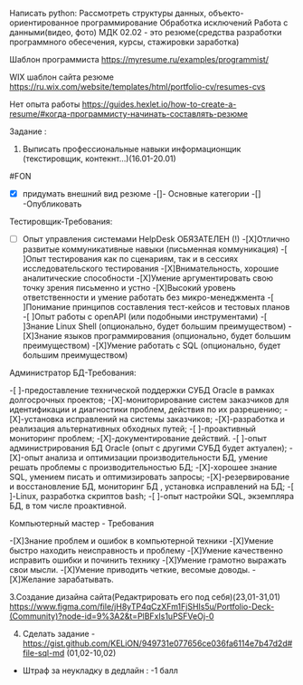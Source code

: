 Написать python: Рассмотреть структуры данных, объекто-ориентированное программирование Обработка исключений Работа с данными(видео, фото)
МДК 02.02 - это резюме(средства разработки программного обесечения, курсы, стажировки заработка)

Шаблон программиста https://myresume.ru/examples/programmist/

WIX шаблон сайта резюме https://ru.wix.com/website/templates/html/portfolio-cv/resumes-cvs

Нет опыта работы https://guides.hexlet.io/how-to-create-a-resume/#когда-программисту-начинать-составлять-резюме

Задание :

1. Выписать профессиональные навыки информационщик (текстировщик, контекнт...)(16.01-20.01)

#FON
-[X] придумать внешний вид резюме
-[]- Основные категории
-[] -Опубликовать

Тестировщик-Требования:
-[ ] Опыт управления системами HelpDesk ОБЯЗАТЕЛЕН (!)
-[X]Отлично развитые коммуникативные навыки (письменная коммуникация)
-[ ]Опыт тестирования как по сценариям, так и в сессиях исследовательского тестирования
-[X]Внимательность, хорошие аналитические способности
-[X]Умение аргументировать свою точку зрения письменно и устно
-[X]Высокий уровень ответственности и умение работать без микро-менеджмента
-[ ]Понимание принципов составления тест-кейсов и тестовых планов
-[ ]Опыт работы с openAPI (или подобными инструментами)
-[ ]Знание Linux Shell (опционально, будет большим преимуществом)
-[X]Знание языков программирования (опционально, будет большим преимуществом)
-[X]Умение работать с SQL (опционально, будет большим преимуществом)

Администратор БД-Требования:

-[ ]-предоставление технической поддержки СУБД Oracle в рамках долгосрочных проектов;
-[X]-мониторирование систем заказчиков для идентификации и диагностики проблем, действия по их разрешению;
-[X]-установка исправлений на системы заказчиков;
-[X]-разработка и реализация альтернативных обходных путей;
-[ ]-проактивный мониторинг проблем;
-[X]-документирование действий.
-[ ]-опыт администрирования БД Oracle (опыт с другими СУБД будет актуален);
-[X]-опыт анализа и оптимизации производительности БД, умение решать проблемы с производительностью БД;
-[X]-хорошее знание SQL, умением писать и оптимизировать запросы;
-[X]-резервирование и восстановление БД, мониторинг БД , установка исправлений на БД;
-[ ]-Linux, разработка скриптов bash;
-[ ]-опыт настройки SQL, экземпляра БД, в том числе проактивной.

 Компьютерный мастер - Требования
 
-[X]Знание проблем и ошибок в компьютерной техники
-[X]Умение быстро находить неисправность и проблему
-[X]Умение качественно исправить ошибки и починить технику
-[X]Умение грамотно выражать свои мысли.
-[X]Умение приводить четкие, весомые доводы.
-[X]Желание зарабатывать.


3.Создание дизайна сайта(Редактрировать его под себя)(23,01-31,01)
https://www.figma.com/file/jH8yTP4qCzXFm1FjSHIs5u/Portfolio-Deck-(Community)?node-id=9%3A2&t=PlBFxIs1uPSFVeOj-0

4. Сделать задание - https://gist.github.com/KELiON/949731e077656ce036fa6114e7b47d2d#file-sql-md (01,02-10,02)
* Штраф за неукладку в дедлайн : -1 балл
